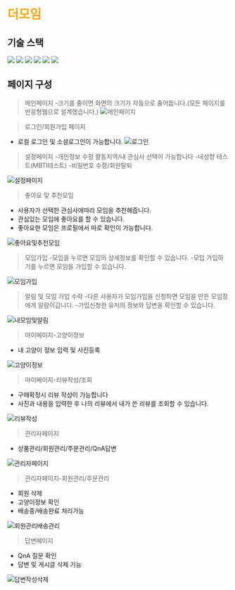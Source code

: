 # <span style="color:orange">더모임</span>

## 기술 스택

<img src="https://img.shields.io/badge/html5-E34F26?style=for-the-badge&logo=html5&logoColor=white"> <img src="https://img.shields.io/badge/css-1572B6?style=for-the-badge&logo=css3&logoColor=white">
<img src="https://img.shields.io/badge/javascript-F7DF1E?style=for-the-badge&logo=javascript&logoColor=black">
<img src="https://img.shields.io/badge/vue.js-4FC08D?style=for-the-badge&logo=vue.js&logoColor=white">
<img src="https://img.shields.io/badge/node.js-339933?style=for-the-badge&logo=Node.js&logoColor=white">
<img src="https://img.shields.io/badge/mysql-4479A1?style=for-the-badge&logo=mysql&logoColor=white">

## 페이지 구성

> 메인페이지
-크기를 줄이면 화면의 크기가 자동으로 줄어듭니다.(모든 페이지를 반응형웹으로 설계했습니다.)
![메인페이지](https://github.com/LeeHanJun00/Themoim/assets/137124830/0da01328-8f6f-4ede-84c1-9b7ba19f5aef)

> 로그인/회원가입 페이지
- 로컬 로그인 및 소셜로그인이 가능합니다.
![로그인](https://github.com/LeeHanJun00/Themoim/assets/137124830/8ed48e7f-cde3-41cc-accc-a7e888a6dc47)


> 설정페이지
-개인정보 수정 활동지역/내 관심사 선택이 가능합니다
-내성향 테스트(MBTI테스트)
-비밀번호 수정/회원탈퇴

![설정페이지](https://github.com/LeeHanJun00/Themoim/assets/137124830/0385f6ca-a2f0-4f37-94ed-ab753e911e5d)


> 좋아요 및 추천모임
- 사용자가 선택한 관심사에따라 모임을 추천해줍니다.
- 관심있는 모임에 좋아요를 할 수 있습니다.
- 좋아요한 모임은 프로필에서 따로 확인이 가능합니다.

![좋아요및추천모임](https://github.com/LeeHanJun00/Themoim/assets/137124830/13f0dd41-6acc-485b-920a-4da98f971f5d)



> 모임가입
-모임을 누르면 모임의 상세정보를 확인할 수 있습니다.
-모입 가입하기를 누르면 모임을 가입할 수 있습니다.

![모임가입](https://github.com/LeeHanJun00/Themoim/assets/137124830/9ddb37fd-e7cc-48a2-99b5-3ade2b0c6481)

> 알림 및 모임 가입 수락
-다른 사용자가 모임가입을 신청하면 모임을 만든 모임장에게 알람이갑니다.
-가입신청한 유저의 정보와 답변을 확인할 수 있습니다.

![내모임및알림](https://github.com/LeeHanJun00/Themoim/assets/137124830/48bad0c0-37e9-41f0-8ae6-59ad6ac1f648)


> 마이페이지-고양이정보
- 내 고양이 정보 입력 및 사진등록

![고양이정보](https://github.com/LeeHanJun00/MeowMall/assets/137124830/11d3ec0b-8e12-45f2-8b05-f3acdd9f1589)

> 마이페이지-리뷰작성/조회
- 구매확정시 리뷰 작성이 가능합니다
- 사진과 내용을 입력한 후 나의 리뷰에서 내가 쓴 리뷰를 조회할 수 있습니다.

![리뷰작성](https://github.com/LeeHanJun00/MeowMall/assets/137124830/ce7075f6-b076-4b78-abd5-0248895a6c95)

> 관리자페이지
- 상품관리/회원관리/주문관리/QnA답변

![관리자페이지](https://github.com/LeeHanJun00/MeowMall/assets/137124830/315d2188-3a89-4c62-95f0-bc871342a28b)

> 관리자페이지-회원관리/주문관리
- 회원 삭제
- 고양이정보 확인
- 배송중/배송완료 처리가능

![회원관리배송관리](https://github.com/LeeHanJun00/MeowMall/assets/137124830/beef1f9a-14b7-46db-8ddf-4e9c8757a96c)

> 답변페이지
- QnA 질문 확인
- 답변 및 게시글 삭제 기능


![답변작성삭제](https://github.com/LeeHanJun00/MeowMall/assets/137124830/43d3c26e-26b4-4dd6-867a-0ffebf08338e)




